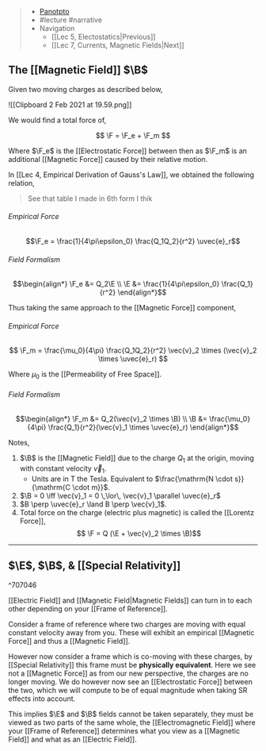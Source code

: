 > - [Panotpto](https://uniofbath.cloud.panopto.eu/Panopto/Pages/Viewer.aspx?id=c0dc122f-e261-450e-82a0-acb60126279b)
> - #lecture #narrative
> - Navigation
> 	- [[Lec 5, Electostatics|Previous]]
> 	- [[Lec 7, Currents, Magnetic Fields|Next]]

## The [[Magnetic Field]] $\B$

Given two moving charges as described below,

![[Clipboard 2 Feb 2021 at 19.59.png]]

We would find a total force of,

$$
\F = \F_e + \F_m
$$

Where $\F_e$ is the [[Electrostatic Force]] between then as $\F_m$ is an additional [[Magnetic Force]] caused by their relative motion.

In [[Lec 4, Empirical Derivation of Gauss's Law]], we obtained the following relation,

> See that table I made in 6th form I thik

###### Empirical Force
$$\F_e = \frac{1}{4\pi\epsilon_0} \frac{Q_1Q_2}{r^2} \uvec{e}_r$$

###### Field Formalism
$$\begin{align*}
\F_e &= Q_2\E \\
\E &= \frac{1}{4\pi\epsilon_0} \frac{Q_1}{r^2}
\end{align*}$$

Thus taking the same approach to the [[Magnetic Force]] component,

###### Empirical Force
$$ \F_m = \frac{\mu_0}{4\pi} \frac{Q_1Q_2}{r^2} \vec{v}_2 \times (\vec{v}_2 \times \uvec{e}_r) $$

Where $\mu_0$ is the [[Permeability of Free Space]].

###### Field Formalism
$$\begin{align*}
\F_m &= Q_2(\vec{v}_2 \times \B) \\
\B &= \frac{\mu_0}{4\pi} \frac{Q_1}{r^2}(\vec{v}_1 \times \uvec{e}_r)
\end{align*}$$

Notes,
1. $\B$ is the [[Magnetic Field]] due to the charge $Q_1$ at the origin, moving with constant velocity $\vec{v}_1$.
	- Units are in $\mathrm{T}$ the Tesla. Equivalent to $\frac{\mathrm{N \cdot s}}{\mathrm{C \cdot m}}$.
2. $\B = 0 \iff \vec{v}_1 = 0 \,\lor\, \vec{v}_1 \parallel \uvec{e}_r$
3. $B \perp \uvec{e}_r \land B \perp \vec{v}_1$.
4. Total force on the charge (electric plus magnetic) is called the [[Lorentz Force]],
	$$ \F = Q (\E + \vec{v}_2 \times \B)$$

---

## $\E$, $\B$, & [[Special Relativity]]

^707046

[[Electric Field]] and [[Magnetic Field|Magnetic Fields]]  can turn in to each other depending on your [[Frame of Reference]].

Consider a frame of reference where two charges are moving with equal constant velocity away from you. These will exhibit an empirical [[Magnetic Force]] and thus a [[Magnetic Field]].

However now consider a frame which is co-moving with these charges, by [[Special Relativity]] this frame must be **physically equivalent**. Here we see not a [[Magnetic Force]] as from our new perspective, the charges are no longer moving. We do however now see an [[Electrostatic Force]] between the two, which we will compute to be of equal magnitude when taking SR effects into account.

This implies $\E$ and $\B$ fields cannot be taken separately, they must be viewed as two parts of the same whole, the [[Electromagnetic Field]] where your [[Frame of Reference]] determines what you view as a [[Magnetic Field]] and what as an [[Electric Field]].
